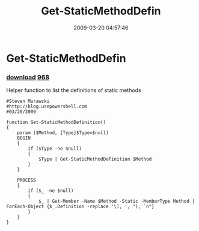 ﻿---
pid:            967
parent:         0
children:       968
poster:         Steven Murawski
title:          Get-StaticMethodDefin
date:           2009-03-20 04:57:46
description:    Helper function to list the definitions of static methods
format:         posh
---

# Get-StaticMethodDefin

### [download](967.ps1)  [968](968.md)

Helper function to list the definitions of static methods

```posh
#Steven Murawski
#http://blog.usepowershell.com
#03/20/2009

function Get-StaticMethodDefinition()
{
	param ($Method, [Type]$Type=$null)
	BEGIN
	{
		if ($Type -ne $null)
		{
			$Type | Get-StaticMethodDefinition $Method
		}
	}
	
	PROCESS
	{
		if ($_ -ne $null)
		{
			$_ | Get-Member -Name $Method -Static -MemberType Method | ForEach-Object {$_.Definition -replace '\), ', "), `n"}
		}
	}
}
```
